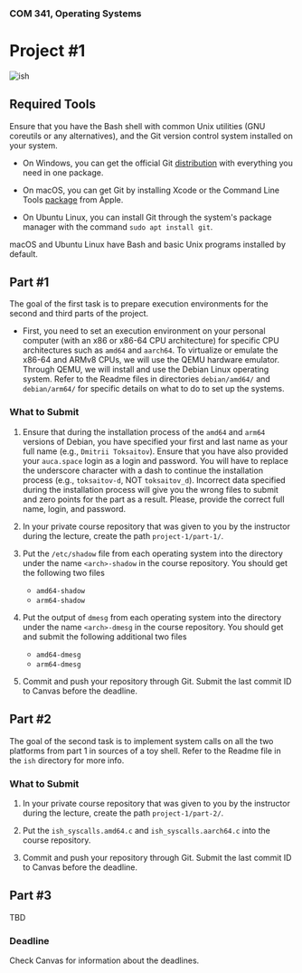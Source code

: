 ### COM 341, Operating Systems
# Project #1

![ish](http://i.imgur.com/hUwm2PG.gif)

## Required Tools

Ensure that you have the Bash shell with common Unix utilities (GNU coreutils or
any alternatives), and the Git version control system installed on your system.

* On Windows, you can get the official Git
  [distribution](https://git-scm.com/downloads) with everything you need in one
  package.

* On macOS, you can get Git by installing Xcode or the Command Line Tools
  [package](https://developer.apple.com/opensource) from Apple.

* On Ubuntu Linux, you can install Git through the system's package manager with
  the command `sudo apt install git`.

macOS and Ubuntu Linux have Bash and basic Unix programs installed by default.

## Part #1

The goal of the first task is to prepare execution environments for the second
and third parts of the project.

* First, you need to set an execution environment on your personal computer
  (with an x86 or x86-64 CPU architecture) for specific CPU architectures such
  as `amd64` and `aarch64`. To virtualize or emulate the x86-64 and ARMv8
  CPUs, we will use the QEMU hardware emulator. Through QEMU, we will install
  and use the Debian Linux operating system. Refer to the Readme files in
  directories `debian/amd64/` and `debian/arm64/` for specific details on what
  to do to set up the systems.

### What to Submit

1. Ensure that during the installation process of the `amd64` and `arm64`
   versions of Debian, you have specified your first and last name as your full
   name (e.g., `Dmitrii Toksaitov`).  Ensure that you have also provided your
   `auca.space` login as a login and password. You will have to replace the
   underscore character with a dash to continue the installation process (e.g.,
   `toksaitov-d`, NOT `toksaitov_d`). Incorrect data specified during the
   installation process will give you the wrong files to submit and zero points
   for the part as a result. Please, provide the correct full name, login, and
   password.

2. In your private course repository that was given to you by the instructor
   during the lecture, create the path `project-1/part-1/`.

3. Put the `/etc/shadow` file from each operating system into the directory
   under the name `<arch>-shadow` in the course repository. You should get the
   following two files

    * `amd64-shadow`
    * `arm64-shadow`

4. Put the output of `dmesg` from each operating system into the directory under
   the name `<arch>-dmesg` in the course repository. You should get and submit
   the following additional two files

    * `amd64-dmesg`
    * `arm64-dmesg`

5. Commit and push your repository through Git. Submit the last commit ID to
   Canvas before the deadline.

## Part #2

The goal of the second task is to implement system calls on all the two
platforms from part 1 in sources of a toy shell. Refer to the Readme file in the
`ish` directory for more info.

### What to Submit

1. In your private course repository that was given to you by the instructor
   during the lecture, create the path `project-1/part-2/`.

3. Put the `ish_syscalls.amd64.c` and `ish_syscalls.aarch64.c` into the course
   repository.

5. Commit and push your repository through Git. Submit the last commit ID to
   Canvas before the deadline.

## Part #3

TBD

### Deadline

Check Canvas for information about the deadlines.
